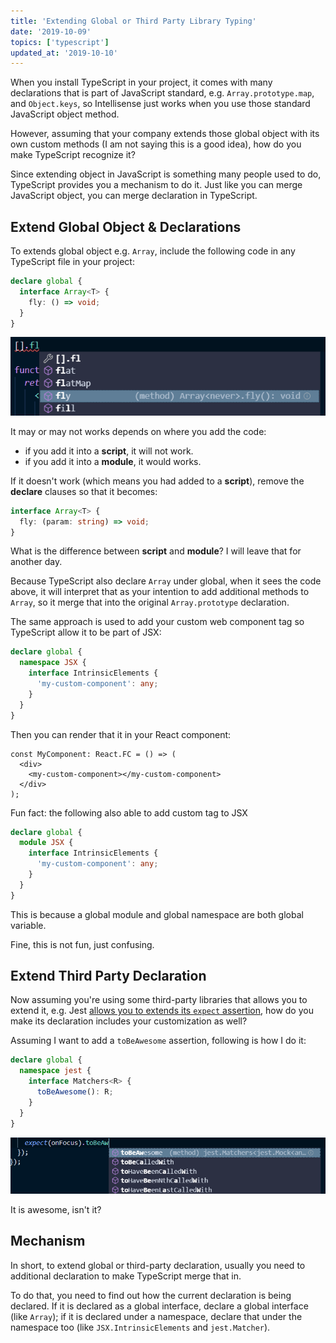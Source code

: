 ```yaml
---
title: 'Extending Global or Third Party Library Typing'
date: '2019-10-09'
topics: ['typescript']
updated_at: '2019-10-10'
---
```


When you install TypeScript in your project, it comes with many declarations that is part of JavaScript standard, e.g. `Array.prototype.map`, and `Object.keys`, so Intellisense just works when you use those standard JavaScript object method.

However, assuming that your company extends those global object with its own custom methods (I am not saying this is a good idea), how do you make TypeScript recognize it?

Since extending object in JavaScript is something many people used to do, TypeScript provides you a mechanism to do it. Just like you can merge JavaScript object, you can merge declaration in TypeScript.

## Extend Global Object & Declarations

To extends global object e.g. `Array`, include the following code in any TypeScript file in your project:

```ts
declare global {
  interface Array<T> {
    fly: () => void;
  }
}
```

![Intellisense showing additional array methods](extend-array.png)

<aside>

It may or may not works depends on where you add the code:

- if you add it into a **script**, it will not work.
- if you add it into a **module**, it would works.

If it doesn't work (which means you had added to a **script**), remove the **declare** clauses so that it becomes:

```ts
interface Array<T> {
  fly: (param: string) => void;
}
```

What is the difference between **script** and **module**? I will leave that for another day.

</aside>

Because TypeScript also declare `Array` under global, when it sees the code above, it will interpret that as your intention to add additional methods to `Array`, so it merge that into the original `Array.prototype` declaration.

The same approach is used to add your custom web component tag so TypeScript allow it to be part of JSX:

```ts
declare global {
  namespace JSX {
    interface IntrinsicElements {
      'my-custom-component': any;
    }
  }
}
```

Then you can render that it in your React component:

```tsx
const MyComponent: React.FC = () => (
  <div>
    <my-custom-component></my-custom-component>
  </div>
);
```

<aside>

Fun fact: the following also able to add custom tag to JSX

```ts
declare global {
  module JSX {
    interface IntrinsicElements {
      'my-custom-component': any;
    }
  }
}
```

This is because a global module and global namespace are both global variable.

Fine, this is not fun, just confusing.

</aside>

## Extend Third Party Declaration

Now assuming you're using some third-party libraries that allows you to extend it, e.g. Jest [allows you to extends its `expect` assertion][expect-extend], how do you make its declaration includes your customization as well?

Assuming I want to add a `toBeAwesome` assertion, following is how I do it:

```ts
declare global {
  namespace jest {
    interface Matchers<R> {
      toBeAwesome(): R;
    }
  }
}
```

![Intellisense showing toBeAwesome](extend-jest-expect.png)

It is awesome, isn't it?

## Mechanism

In short, to extend global or third-party declaration, usually you need to additional declaration to make TypeScript merge that in.

To do that, you need to find out how the current declaration is being declared. If it is declared as a global interface, declare a global interface (like `Array`); if it is declared under a namespace, declare that under the namespace too (like `JSX.IntrinsicElements` and `jest.Matcher`).

[expect-extend]: https://jestjs.io/docs/en/expect#expectextendmatchers
